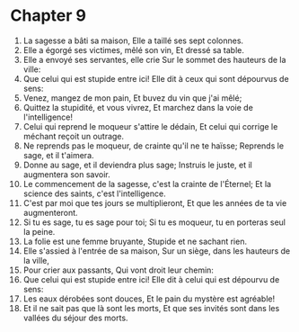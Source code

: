 # Chapter 9

1. La sagesse a bâti sa maison, Elle a taillé ses sept colonnes.
2. Elle a égorgé ses victimes, mêlé son vin, Et dressé sa table.
3. Elle a envoyé ses servantes, elle crie Sur le sommet des hauteurs de la ville:
4. Que celui qui est stupide entre ici! Elle dit à ceux qui sont dépourvus de sens:
5. Venez, mangez de mon pain, Et buvez du vin que j'ai mêlé;
6. Quittez la stupidité, et vous vivrez, Et marchez dans la voie de l'intelligence!
7. Celui qui reprend le moqueur s'attire le dédain, Et celui qui corrige le méchant reçoit un outrage.
8. Ne reprends pas le moqueur, de crainte qu'il ne te haïsse; Reprends le sage, et il t'aimera.
9. Donne au sage, et il deviendra plus sage; Instruis le juste, et il augmentera son savoir.
10. Le commencement de la sagesse, c'est la crainte de l'Éternel; Et la science des saints, c'est l'intelligence.
11. C'est par moi que tes jours se multiplieront, Et que les années de ta vie augmenteront.
12. Si tu es sage, tu es sage pour toi; Si tu es moqueur, tu en porteras seul la peine.
13. La folie est une femme bruyante, Stupide et ne sachant rien.
14. Elle s'assied à l'entrée de sa maison, Sur un siège, dans les hauteurs de la ville,
15. Pour crier aux passants, Qui vont droit leur chemin:
16. Que celui qui est stupide entre ici! Elle dit à celui qui est dépourvu de sens:
17. Les eaux dérobées sont douces, Et le pain du mystère est agréable!
18. Et il ne sait pas que là sont les morts, Et que ses invités sont dans les vallées du séjour des morts.

